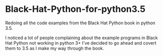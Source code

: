 # Black-Hat-Python-for-python3.5
Redoing all the code examples from the Black Hat Python book in python 3.5.

I noticed a lot of people complaining about the example programs in Black Hat Python not working in python 3+
I've decided to go ahead and covert them to 3.5 as I make my way through the book.
